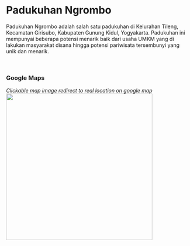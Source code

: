 # Padukuhan Ngrombo

Padukuhan Ngrombo adalah salah satu padukuhan di Kelurahan Tileng, Kecamatan Girisubo, Kabupaten Gunung Kidul, Yogyakarta. Padukuhan ini mempunyai beberapa potensi menarik baik dari usaha UMKM yang di lakukan masyarakat disana hingga potensi pariwisata tersembunyi yang unik dan menarik.

<br>

### Google Maps
_Clickable map image redirect to real location on google map_ <br>
<a href="https://maps.app.goo.gl/mnweqZAMfgjFwLJw9" target="_blank">
  <img src="https://github.com/Padukuhan-Ngrombo/.github/assets/172066029/0a9c8c39-28f6-46da-993d-73eac772380f" width="400"/>
</a>


<!--
**Here are some ideas to get you started:**

🙋‍♀️ A short introduction - what is your organization all about?
🌈 Contribution guidelines - how can the community get involved?
👩‍💻 Useful resources - where can the community find your docs? Is there anything else the community should know?
🍿 Fun facts - what does your team eat for breakfast?
🧙 Remember, you can do mighty things with the power of [Markdown](https://docs.github.com/github/writing-on-github/getting-started-with-writing-and-formatting-on-github/basic-writing-and-formatting-syntax)
-->
